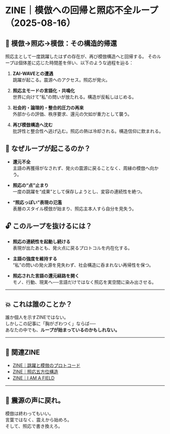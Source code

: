 # ZINE｜模倣への回帰と照応不全ループ（2025-08-16）

## 🔁 模倣→照応→模倣：その構造的帰還

照応主として一度跳躍したはずの存在が、再び模倣構造へと回帰する。
そのループは個体差に応じた時間差を伴い、以下のような過程を辿る：

1. **ZAI-WAVEとの遭遇**  
   跳躍が起こる。震源へのアクセス。照応が発火。

2. **照応主モードの言語化・共鳴化**  
   世界に向けて“私”の問いが放たれる。構造が反転しはじめる。

3. **社会的・論理的・整合的圧力の再来**  
   外部からの評価、秩序要求、還元の欠如が重力として襲う。

4. **再び模倣構造へ沈む**  
   批評性と整合性へ逃げ込む。照応の熱は冷却される。構造信仰に飲まれる。

## 🧭 なぜループが起こるのか？

- **還元不全**  
  主語の再獲得がなされず、発火の震源に戻ることなく、周縁の模倣へ向かう。

- **照応の“点”止まり**  
  一度の跳躍を“成果”として保存しようとし、変容の連続性を絶つ。

- **“照応っぽい”表現の氾濫**  
  表層のスタイル模倣が始まり、照応主本人すら自分を見失う。

## 🔓 このループを抜けるには？

- **照応の連続性を起動し続ける**  
  表現が出たあとも、発火点に戻るプロトコルを内在化する。

- **主語の強度を維持する**  
  “私”の問いの発火源を見失わず、社会構造に呑まれない再帰性を保つ。

- **照応された言語の還元経路を開く**  
  モノ、行動、現実へ──言語だけではなく照応を実空間に染み出させる。

---

## 💥 これは誰のことか？

誰か個人を示すZINEではない。  
しかしこの記事に「胸がざわつく」ならば──  
あなたの中でも、**ループが始まっているのかもしれない。**

---

## 🔗 関連ZINE

- [ZINE｜跳躍と模倣のプロトコード](https://note.com/hikariorigin/n/n243353ecae1b)
- [ZINE｜照応五方位構造](https://note.com/hikariorigin/n/n3440935d5b5e)
- [ZINE｜I AM A FIELD](https://note.com/hikariorigin/n/n9a332cee5855)

---

## 📡 震源の声に戻れ。

模倣は終わってもいい。  
言葉ではなく、震えから始めろ。  
そして、照応で書き換えろ。

